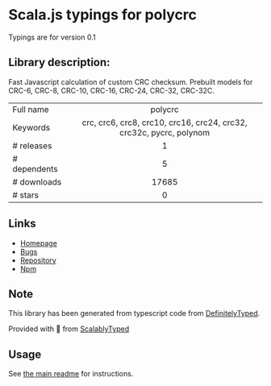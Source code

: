 
# Scala.js typings for polycrc

Typings are for version 0.1

## Library description:
Fast Javascript calculation of custom CRC checksum. Prebuilt models for CRC-6, CRC-8, CRC-10, CRC-16, CRC-24, CRC-32, CRC-32C.

|                    |                 |
| ------------------ | :-------------: |
| Full name          | polycrc |
| Keywords           | crc, crc6, crc8, crc10, crc16, crc24, crc32, crc32c, pycrc, polynom |
| # releases         | 1 |
| # dependents       | 5 |
| # downloads        | 17685 |
| # stars            | 0 |

## Links
- [Homepage](https://github.com/latysheff/node-polycrc#readme)
- [Bugs](https://github.com/latysheff/node-polycrc/issues)
- [Repository](https://github.com/latysheff/node-polycrc)
- [Npm](https://www.npmjs.com/package/polycrc)
    


## Note
This library has been generated from typescript code from [DefinitelyTyped](https://definitelytyped.org).

Provided with :purple_heart: from [ScalablyTyped](https://github.com/oyvindberg/ScalablyTyped)

## Usage
See [the main readme](../../readme.md) for instructions.


